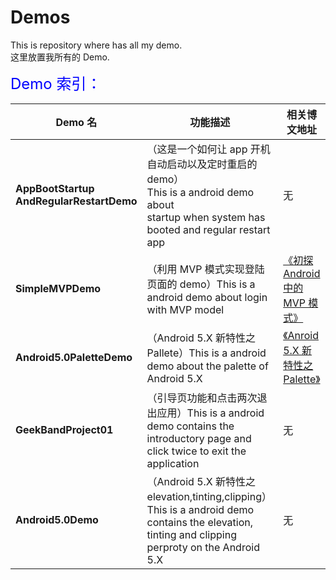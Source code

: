 # Demos
This is repository where has all my demo.<br/>
这里放置我所有的 Demo.

<font color='blue' size='5'>Demo 索引：</font>

Demo 名|功能描述|相关博文地址
---|---|---
**AppBootStartup<br/>AndRegularRestartDemo**|（这是一个如何让 app 开机自动启动以及定时重启的 demo）<br/>This is a android demo about<br/> startup when system has booted and regular restart app|无
**SimpleMVPDemo**|（利用 MVP 模式实现登陆页面的 demo）This is a android demo about login with MVP model|[《初探 Android 中的 MVP 模式》](http://jiangbing.me/blog/2016/02/20/the-overview-of-the-andorid-mvp/)
**Android5.0PaletteDemo**|（Android 5.X 新特性之 Pallete）This is a android demo about the palette of Android 5.X|[《Anroid 5.X 新特性之 Palette》](http://jiangbing.me/2015/12/26/2015-12-26-the-palette-of-the-android5-0/)
**GeekBandProject01**|（引导页功能和点击两次退出应用）This is a android demo contains the introductory page and click twice to exit the application|无
**Android5.0Demo**|（Android 5.X 新特性之 elevation,tinting,clipping）This is a android demo contains the elevation, tinting and clipping perproty on the Android 5.X|无




